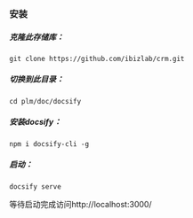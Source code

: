 ### 安装
##### 克隆此存储库：

```
git clone https://github.com/ibizlab/crm.git
```

##### 切换到此目录：

```
cd plm/doc/docsify
```

##### 安装docsify：

```
npm i docsify-cli -g
```

##### 启动：

```
docsify serve
```

等待启动完成访问http://localhost:3000/
